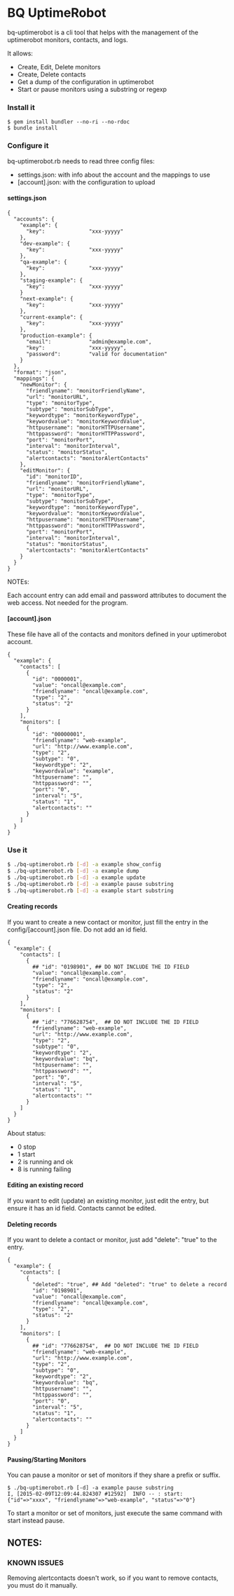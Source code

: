# BQ UptimeRobot

bq-uptimerobot is a cli tool that helps with the management of the uptimerobot monitors, contacts, and logs.

It allows:
  - Create, Edit, Delete monitors
  - Create, Delete contacts
  - Get a dump of the configuration in uptimerobot
  - Start or pause monitors using a substring or regexp

### Install it
```
$ gem install bundler --no-ri --no-rdoc
$ bundle install
```

### Configure it

bq-uptimerobot.rb needs to read three config files:
- settings.json: with info about the account and the mappings to use
- [account].json: with the configuration to upload

#### settings.json

```
{
  "accounts": {
    "example": {
      "key":              "xxx-yyyyy"
    },
    "dev-example": {
      "key":              "xxx-yyyyy"
    },
    "qa-example": {
      "key":              "xxx-yyyyy"
    },
    "staging-example": {
      "key":              "xxx-yyyyy"
    }
    "next-example": {
      "key":              "xxx-yyyyy"
    },
    "current-example": {
      "key":              "xxx-yyyyy"
    },
    "production-example": {
      "email":            "admin@example.com",
      "key":              "xxx-yyyyy",
      "password":         "valid for documentation"
    }
  },
  "format": "json",
  "mappings": {
    "newMonitor": {
      "friendlyname": "monitorFriendlyName",
      "url": "monitorURL",
      "type": "monitorType",
      "subtype": "monitorSubType",
      "keywordtype": "monitorKeywordType",
      "keywordvalue": "monitorKeywordValue",
      "httpusername": "monitorHTTPUsername",
      "httppassword": "monitorHTTPPassword",
      "port": "monitorPort",
      "interval": "monitorInterval",
      "status": "monitorStatus",
      "alertcontacts": "monitorAlertContacts"
    },
    "editMonitor": {
      "id": "monitorID",
      "friendlyname": "monitorFriendlyName",
      "url": "monitorURL",
      "type": "monitorType",
      "subtype": "monitorSubType",
      "keywordtype": "monitorKeywordType",
      "keywordvalue": "monitorKeywordValue",
      "httpusername": "monitorHTTPUsername",
      "httppassword": "monitorHTTPPassword",
      "port": "monitorPort",
      "interval": "monitorInterval",
      "status": "monitorStatus",
      "alertcontacts": "monitorAlertContacts"
    }
  }
}
```

NOTEs: 

Each account entry can add email and password attributes to document the web access.  Not needed for the program.


#### [account].json

These file have all of the contacts and monitors defined in your uptimerobot account.

```
{
  "example": {
    "contacts": [
      {
        "id": "0000001",
        "value": "oncall@example.com",
        "friendlyname": "oncall@example.com",
        "type": "2",
        "status": "2"
      }
    ],
    "monitors": [
      {
        "id": "00000001",
        "friendlyname": "web-example",
        "url": "http://www.example.com",
        "type": "2",
        "subtype": "0",
        "keywordtype": "2",
        "keywordvalue": "example",
        "httpusername": "",
        "httppassword": "",
        "port": "0",
        "interval": "5",
        "status": "1",
        "alertcontacts": ""
      }
    ]
  }
}

```



### Use it

```sh
$ ./bq-uptimerobot.rb [-d] -a example show_config
$ ./bq-uptimerobot.rb [-d] -a example dump
$ ./bq-uptimerobot.rb [-d] -a example update
$ ./bq-uptimerobot.rb [-d] -a example pause substring
$ ./bq-uptimerobot.rb [-d] -a example start substring
```

#### Creating records

If you want to create a new contact or monitor, just fill the entry in the config/[account].json file.  Do not add an id field. 

```
{
  "example": {
    "contacts": [
      {
        ## "id": "0198901", ## DO NOT INCLUDE THE ID FIELD
        "value": "oncall@example.com",
        "friendlyname": "oncall@example.com",
        "type": "2",
        "status": "2"
      }
    ],
    "monitors": [
      {
        ## "id": "776628754",  ## DO NOT INCLUDE THE ID FIELD
        "friendlyname": "web-example",
        "url": "http://www.example.com",
        "type": "2",
        "subtype": "0",
        "keywordtype": "2",
        "keywordvalue": "bq",
        "httpusername": "",
        "httppassword": "",
        "port": "0",
        "interval": "5",
        "status": "1",
        "alertcontacts": ""
      }
    ]
  }
}

```

About status:

* 0 stop
* 1 start
* 2 is running and ok
* 8 is running failing


#### Editing an existing record

If you want to edit (update) an existing monitor, just edit the entry, but ensure it has an id field.  Contacts cannot be edited.


#### Deleting records

If you want to delete a contact or monitor, just add "delete": "true" to the entry.

```
{
  "example": {
    "contacts": [
      {
        "deleted": "true", ## Add "deleted": "true" to delete a record
        "id": "0198901",
        "value": "oncall@example.com",
        "friendlyname": "oncall@example.com",
        "type": "2",
        "status": "2"
      }
    ],
    "monitors": [
      {
        ## "id": "776628754",  ## DO NOT INCLUDE THE ID FIELD
        "friendlyname": "web-example",
        "url": "http://www.example.com",
        "type": "2",
        "subtype": "0",
        "keywordtype": "2",
        "keywordvalue": "bq",
        "httpusername": "",
        "httppassword": "",
        "port": "0",
        "interval": "5",
        "status": "1",
        "alertcontacts": ""
      }
    ]
  }
}

```

#### Pausing/Starting Monitors

You can pause a monitor or set of monitors if they share a prefix or suffix. 

```
$ ./bq-uptimerobot.rb [-d] -a example pause substring
I, [2015-02-09T12:09:44.824307 #12592]  INFO -- : start: {"id"=>"xxxx", "friendlyname"=>"web-example", "status"=>"0"}
```

To start a monitor or set of monitors, just execute the same command with start instead pause.


## NOTES:


### KNOWN ISSUES

Removing alertcontacts doesn't work, so if you want to remove contacts, you must do it manually.
